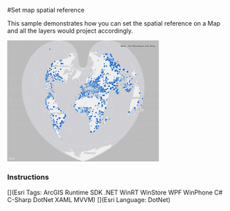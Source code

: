 #Set map spatial reference

This sample demonstrates how you can set the spatial reference on a Map and all the layers would project accordingly.

<img src="SetMapSpatialReference.jpg" width="350"/>

### Instructions



[](Esri Tags: ArcGIS Runtime SDK .NET WinRT WinStore WPF WinPhone C# C-Sharp DotNet XAML MVVM)
[](Esri Language: DotNet)
